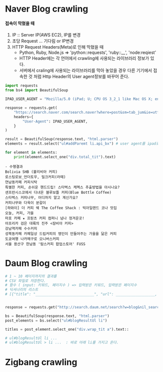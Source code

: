 # Naver Blog crawling


#### 접속이 막혔을 때
1. IP :: Server IP(AWS EC2), IP를 변경
2. 초당 Request ... 기다림 or IP변경
3. HTTP Request Headers(Meta)로 인해 막혔을 때
	- Python, Ruby, Node.js => 'python::requests', 'ruby::__', 'node:reqiest'
	- HTTP Header에는 각 언어에서 crawling에 사용되는 라이브러리 정보가 있다.
	- 서버에서 craling에 사용되는 라이브러리를 막아 놓았을 경우 다른 기기에서 접속한 것 처럼 Http Header의 User agent정보를 바꾸어 준다.
	
```python
import requests
from bs4 import BeautifulSoup

IPAD_USER_AGENT = "Mozilla/5.0 (iPad; U; CPU OS 3_2_1 like Mac OS X; en-us) AppleWebKit/531.21.10 (KHTML, like Gecko) Version/4.0.4 Mobile/7B405 Safari/531.21.10" #i pad user agent

response = requests.get(
    "https://search.naver.com/search.naver?where=post&sm=tab_jum&ie=utf8&query=%EC%BB%A4%ED%94%BC",
    headers={
        "User-Agent": IPAD_USER_AGENT,
    }
)

result = BeautifulSoup(response.text, "html.parser")
elements = result.select("ul#addParemt li.api_bx") # user agent를 ipad로 바꾸어 주었기 때문에 CSS selector도 ipad용으로 바꾸어 주어야 한다.

for element in elements:
    print(element.select_one("div.total_tit").text)
```
	- 수행결과
	Bolivia SHB (볼리비아 커피)
	로스팅로보_언더토우, 밀크커피(라떼)
	연남동카페 커피식탁
	특별한 커피, 손쉬운 핸드드립! 스타벅스 케멕스 추출방법을 아시나요?
	샌프란시스코에서 다녀온 블루보틀 커피(Blue Bottle Coffee)
	스타벅스 커피나무, 어디까지 알고 계신가요?
	커피나무와 다육이 분갈이
	[하와이] 더 커피 쉑 The Coffee Shack : 빅아일랜드 코나 맛집
	오늘, 커피, 가을
	마포 카페 ★ 프릳츠 커피 컴퍼니 넘나 정겨운곳!
	아프리카 검은 대륙의 진주 <잠비아 커피>
	강남역카페 수수커피
	성북동카페 카페일상 드립커피의 명인이 만들어주는 가을을 닮은 커피
	도쿄여행 나카메구로 오니버스커피
	서울 용산구 한남동 '탐스커피 팝업스토어' FUSS

# Daum Blog crawling

```python
# 1 ~ 10 페이지까지의 결과를 
# CSV 파일로 저장한다.
# 함수 ( input: 키워드, 페이지수 ) => 입력받은 키워드, 입력받은 페이지수 
# 딕셔너리의 리스트
# [{"title": "___________________________", "url": __________________, "blog_title": "________________________"}, ] return 


response = requests.get("http://search.daum.net/search?w=blog&nil_search=btn&DA=NTB&enc=utf8&q=%ED%8C%8C%EC%9D%B4%EC%8D%AC")

bs = BeautifulSoup(response.text, "html.parser")
post_elements = bs.select("ul#blogResultUl li")

titles = post_element.select_one("div.wrap_tit a").text::

# ul#blogResultUl li ... 
# ul#blogResultUl > li ...  : 바로 아래 li를 가지고 온다. 
```

# Zigbang crawling
